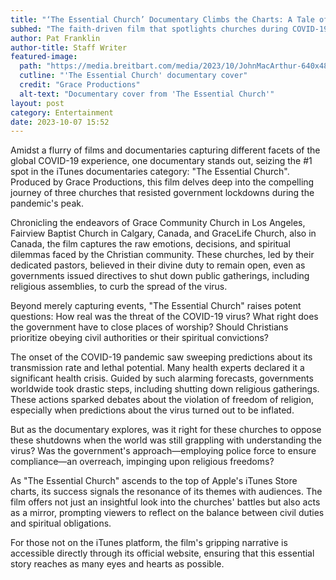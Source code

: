 ```yaml
---
title: "‘The Essential Church’ Documentary Climbs the Charts: A Tale of Defiance"
subhed: "The faith-driven film that spotlights churches during COVID-19 lockdowns becomes #1 on Apple's iTunes Store"
author: Pat Franklin
author-title: Staff Writer
featured-image: 
  path: "https://media.breitbart.com/media/2023/10/JohnMacArthur-640x480.jpg"
  cutline: "'The Essential Church' documentary cover"
  credit: "Grace Productions"
  alt-text: "Documentary cover from 'The Essential Church'"
layout: post
category: Entertainment
date: 2023-10-07 15:52
---
```


Amidst a flurry of films and documentaries capturing different facets of the global COVID-19 experience, one documentary stands out, seizing the #1 spot in the iTunes documentaries category: "The Essential Church". Produced by Grace Productions, this film delves deep into the compelling journey of three churches that resisted government lockdowns during the pandemic's peak.

Chronicling the endeavors of Grace Community Church in Los Angeles, Fairview Baptist Church in Calgary, Canada, and GraceLife Church, also in Canada, the film captures the raw emotions, decisions, and spiritual dilemmas faced by the Christian community. These churches, led by their dedicated pastors, believed in their divine duty to remain open, even as governments issued directives to shut down public gatherings, including religious assemblies, to curb the spread of the virus.

Beyond merely capturing events, "The Essential Church" raises potent questions: How real was the threat of the COVID-19 virus? What right does the government have to close places of worship? Should Christians prioritize obeying civil authorities or their spiritual convictions?

The onset of the COVID-19 pandemic saw sweeping predictions about its transmission rate and lethal potential. Many health experts declared it a significant health crisis. Guided by such alarming forecasts, governments worldwide took drastic steps, including shutting down religious gatherings. These actions sparked debates about the violation of freedom of religion, especially when predictions about the virus turned out to be inflated.

But as the documentary explores, was it right for these churches to oppose these shutdowns when the world was still grappling with understanding the virus? Was the government's approach—employing police force to ensure compliance—an overreach, impinging upon religious freedoms?

As "The Essential Church" ascends to the top of Apple's iTunes Store charts, its success signals the resonance of its themes with audiences. The film offers not just an insightful look into the churches' battles but also acts as a mirror, prompting viewers to reflect on the balance between civil duties and spiritual obligations.

For those not on the iTunes platform, the film's gripping narrative is accessible directly through its official website, ensuring that this essential story reaches as many eyes and hearts as possible.
